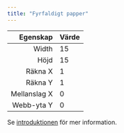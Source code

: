 ```yaml
---
title: "Fyrfaldigt papper"
---
```


|     Egenskap | Värde |
| ------------:|:----- |
|        Width | 15    |
|         Höjd | 15    |
|      Räkna X | 1     |
|      Räkna Y | 1     |
| Mellanslag X | 0     |
|   Webb-yta Y | 0     |

Se [introduktionen](intro) för mer information.
